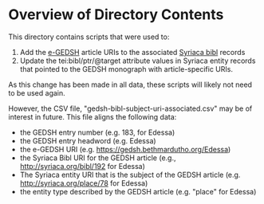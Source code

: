 # Overview of Directory Contents

This directory contains scripts that were used to:

   1. Add the [e-GEDSH](gedsh.bethmardutho.org/) article URIs to the associated [Syriaca bibl](http://syriaca.org/bibl/index.html) records
   2. Update the tei:bibl/ptr/@target attribute values in Syriaca entity records that pointed to the GEDSH monograph with article-specific URIs.

As this change has been made in all data, these scripts will likely not need to be used again.

However, the CSV file, "gedsh-bibl-subject-uri-associated.csv" may be of interest in future. This file aligns the following data:
- the GEDSH entry number (e.g. 183, for Edessa)
- the GEDSH entry headword (e.g. Edessa)
- the e-GEDSH URI (e.g. https://gedsh.bethmardutho.org/Edessa)
- the Syriaca Bibl URI for the GEDSH article (e.g., http://syriaca.org/bibl/192 for Edessa)
- The Syriaca entity URI that is the subject of the GEDSH article (e.g. http://syriaca.org/place/78 for Edessa)
- the entity type described by the GEDSH article (e.g. "place" for Edessa)
